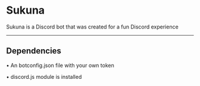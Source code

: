 # Sukuna
Sukuna is a Discord bot that was created for a fun Discord experience 

** **

## Dependencies

• An botconfig.json file with your own token

• discord.js module is installed
